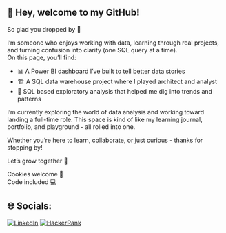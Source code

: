 ## 🌟 Hey, welcome to my GitHub!
So glad you dropped by 👋

I’m someone who enjoys working with data, learning through real projects, and turning confusion into clarity (one SQL query at a time).     
On this page, you’ll find:
- 📊 A Power BI dashboard I’ve built to tell better data stories
- 🏗️ A SQL data warehouse project where I played architect and analyst
- 🧠 SQL based exploratory analysis that helped me dig into trends and patterns

I’m currently exploring the world of data analysis and working toward landing a full-time role. This space is kind of like my learning journal, portfolio, and playground - all rolled into one.

Whether you’re here to learn, collaborate, or just curious - thanks for stopping by!  

Let’s grow together 🚀

Cookies welcome 🍪  
Code included 💻

## 🌐 Socials:

[![LinkedIn](https://img.shields.io/badge/LinkedIn-0077B5?style=for-the-badge&logo=linkedin&logoColor=white)](https://www.linkedin.com/in/tarun-kumar-508990192/)
[![HackerRank](https://img.shields.io/badge/HackerRank-111822?style=for-the-badge&logo=HackerRank&logoColor=2EC866)](https://www.hackerrank.com/profile/kTarun)
